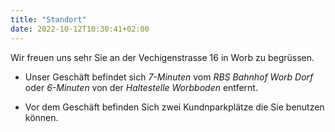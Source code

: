 ```yaml
---
title: "Standort"
date: 2022-10-12T10:30:41+02:00
---
```


Wir freuen uns sehr Sie an der Vechigenstrasse 16 in Worb zu begrüssen.

* Unser Geschäft befindet sich *7-Minuten* vom *RBS Bahnhof Worb Dorf* oder *6-Minuten* von der *Haltestelle Worbboden* entfernt.

* Vor dem Geschäft befinden Sich zwei Kundnparkplätze die Sie benutzen können.
